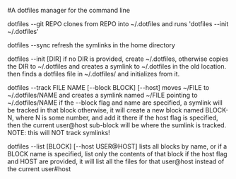 #A dotfiles manager for the command line


dotfiles --git REPO
clones from REPO into ~/.dotfiles and runs
'dotfiles --init ~/.dotfiles'

dotfiles --sync
refresh the symlinks in the home directory

dotfiles --init [DIR]
if no DIR is provided, create ~/.dotfiles, otherwise
copies the DIR to ~/.dotfiles and creates a
symlink to ~/.dotfiles in the old location.
then finds a dotfiles file in ~/.dotfiles/
and initializes from it. 

dotfiles --track FILE NAME [--block BLOCK] [--host]
moves ~/FILE to ~/.dotfiles/NAME and creates a
symlink named ~/FILE pointing to ~/.dotfiles/NAME
if the --block flag and name are specified,
   a symlink will be tracked in that block
   otherwise, it will create a new block named
   BLOCK-N, where N is some number, and add it there
   if the host flag is specified, then the current
   user@host sub-block will be where the sumlink is
   tracked. NOTE: this will NOT track symlinks!

   dotfiles --list [BLOCK] [--host USER@HOST]
   lists all blocks by name, or if a BLOCK name is
   specified, list only the contents of that block
   if the host flag and HOST are provided, it will
   list all the files for that user@host instead of
   the current user#host

